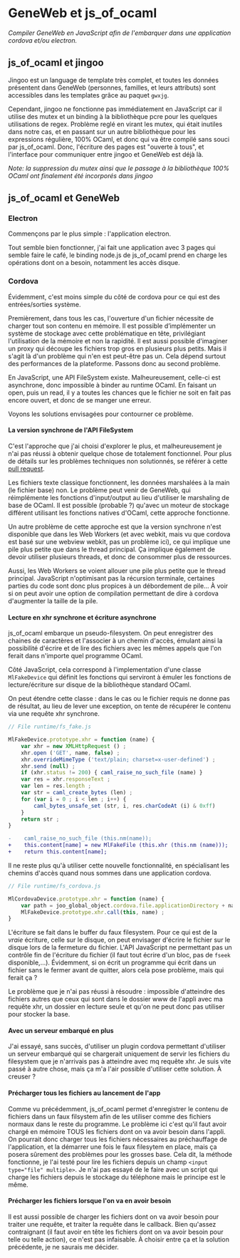 # GeneWeb et js_of_ocaml

_Compiler GeneWeb en JavaScript afin de l'embarquer dans une
application cordova et/ou electron._

## js_of_ocaml et jingoo

Jingoo est un language de template très complet, et toutes les données
présentent dans GeneWeb (personnes, familles, et leurs attributs) sont
accessibles dans les templates grâce au paquet `gwxjg`.

Cependant, jingoo ne fonctionne pas immédiatement en JavaScript car il
utilise des mutex et un binding à la bibliothèque pcre pour les
quelques utilisations de regex. Problème reglé en virant les mutex,
qui était inutiles dans notre cas, et en passant sur un autre
bibliothèque pour les expressions régulière, 100% OCaml, et donc qui
va être compilé sans souci par js_of_ocaml. Donc, l'écriture des pages
est "ouverte à tous", et l'interface pour communiquer entre jingoo et
GeneWeb est déjà là.

_Note: la suppression du mutex ainsi que le passage à la bibliothèque
100% OCaml ont finalement été incorporés dans jingoo_

## js_of_ocaml et GeneWeb

### Electron

Commençons par le plus simple : l'application electron.

Tout semble bien fonctionner, j'ai fait une application avec 3 pages qui
semble faire le café, le binding node.js de js_of_ocaml prend en
charge les opérations dont on a besoin, notamment les accès disque.

### Cordova

Évidemment, c'est moins simple du côté de cordova pour ce qui est des
entrées/sorties système.

Premièrement, dans tous les cas, l'ouverture d'un fichier nécessite de
charger tout son contenu en mémoire. Il est possible d’implémenter un
système de stockage avec cette problématique en tête, privilégiant
l'utilisation de la mémoire et non la rapidité. Il est aussi possible
d'imaginer un proxy qui découpe les fichiers trop gros en plusieurs
plus petits. Mais il s'agit là d'un problème qui n'en est peut-être
pas un. Cela dépend surtout des performances de la plateforme. Passons
donc au second problème.

En JavaScript, une API FileSystem existe. Malheureusement, celle-ci
est asynchrone, donc impossible à binder au runtime OCaml. En faisant
un open, puis un read, il y a toutes les chances que le fichier ne
soit en fait pas encore ouvert, et donc de se manger une erreur.

Voyons les solutions envisagées pour contourner ce problème.

#### La version synchrone de l'API FileSystem

C'est l'approche que j'ai choisi d'explorer le plus, et
malheureusement je n'ai pas réussi à obtenir quelque chose de
totalement fonctionnel. Pour plus de détails sur les problèmes
techniques non solutionnés, se référer à cette [pull
request](https://github.com/ocsigen/js_of_ocaml/pull/704).

Les fichiers texte classique fonctionnent, les données marshalées à la
main (le fichier base) non. Le problème peut venir de GeneWeb, qui
réimplémente les fonctions d'input/output au lieu d'utiliser le
marshaling de base de OCaml. Il est possible (probable ?) qu'avec un
moteur de stockage différent utilisant les fonctions natives d'OCaml,
cette approche fonctionne.

Un autre problème de cette approche est que la version synchrone n'est
disponible que dans les Web Workers (et avec webkit, mais vu que
cordova est basé sur une webview webkit, pas un problème ici), ce qui
implique une pile plus petite que dans le thread principal. Ça
implique également de devoir utiliser plusieurs threads, et donc de
consommer plus de ressources.

Aussi, les Web Workers se voient allouer une pile plus petite que le
thread principal. JavaScript n'optimisant pas la récursion terminale,
certaines parties du code sont donc plus propices à un
débordement de pile... À voir si on peut avoir une option de
compilation permettant de dire à cordova d'augmenter la taille de la
pile.

#### Lecture en xhr synchrone et écriture asynchrone

js_of_ocaml embarque un pseudo-filesystem. On peut enregistrer des
chaines de caractères et l'associer à un chemin d'accès, émulant ainsi
la possibilité d'écrire et de lire des fichiers avec les mêmes appels
que l'on ferait dans n'importe quel programme OCaml.

Côté JavaScript, cela correspond à l'implementation d'une classe
`MlFakeDevice` qui définit les fonctions qui serviront à émuler les
fonctions de lecture/écriture sur disque de la bibliothèque standard
OCaml.

On peut étendre cette classe : dans le cas ou le fichier requis ne donne pas de résultat, au lieu de lever une exception, on tente de récupérer le contenu via une requête xhr synchrone.

```javascript
// File runtime/fs_fake.js

MlFakeDevice.prototype.xhr = function (name) {
    var xhr = new XMLHttpRequest () ;
    xhr.open ('GET', name, false) ;
    xhr.overrideMimeType ('text/plain; charset=x-user-defined') ;
    xhr.send (null) ;
    if (xhr.status != 200) { caml_raise_no_such_file (name) }
    var res = xhr.responseText ;
    var len = res.length ;
    var str = caml_create_bytes (len) ;
    for (var i = 0 ; i < len ; i++) {
        caml_bytes_unsafe_set (str, i, res.charCodeAt (i) & 0xff)
    }
    return str ;
}
```

```diff
-    caml_raise_no_such_file (this.nm(name));
+    this.content[name] = new MlFakeFile (this.xhr (this.nm (name)));
+    return this.content[name];
```

Il ne reste plus qu'à utiliser cette nouvelle fonctionnalité, en
spécialisant les chemins d'accès quand nous sommes dans une
application cordova.

```javascript
// File runtime/fs_cordova.js

MlCordovaDevice.prototype.xhr = function (name) {
    var path = joo_global_object.cordova.file.applicationDirectory + name ;
    MlFakeDevice.prototype.xhr.call(this, name) ;
}
```

L'écriture se fait dans le buffer du faux filesystem. Pour ce qui est
de la _vraie_ écriture, celle sur le disque, on peut envisager
d'écrire le fichier sur le disque lors de la fermeture du
fichier. L'API JavaScript ne permettant pas un contrôle fin de
l'écriture du fichier (il faut tout écrire d'un bloc, pas de `fseek`
disponible,...). Évidemment, si on écrit un programme qui écrit dans
un fichier sans le fermer avant de quitter, alors cela pose problème,
mais qui ferait ça ?

Le problème que je n'ai pas réussi à résoudre : impossible d'atteindre
des fichiers autres que ceux qui sont dans le dossier www de l'appli
avec ma requête xhr, un dossier en lecture seule et qu'on ne peut donc
pas utiliser pour stocker la base.

#### Avec un serveur embarqué en plus

J'ai essayé, sans succès, d'utiliser un plugin cordova permettant
d'utiliser un serveur embarqué qui se chargerait uniquement de servir
les fichiers du filesystem que je n'arrivais pas à atteindre avec mq
requête xhr. Je suis vite passé à autre chose, mais ça m'a l'air
possible d'utiliser cette solution. À creuser ?

#### Précharger tous les fichiers au lancement de l'app

Comme vu précédemment, js_of_ocaml permet d'enregistrer le contenu de
fichiers dans un faux filsystem afin de les utiliser comme des
fichiers normaux dans le reste du programme. Le problème ici c'est
qu'il faut avoir chargé en mémoire TOUS les fichiers dont on va avoir
besoin dans l'appli. On pourrait donc charger tous les fichiers
nécessaires au préchauffage de l'application, et la démarrer une fois
le faux filesytem en place, mais ça posera sûrement des problèmes pour
les grosses base. Cela dit, la méthode fonctionne, je l'ai testé pour
lire les fichiers depuis un champ `<input type="file" multiple>`. Je
n'ai pas essayé de le faire avec un script qui charge les fichiers
depuis le stockage du téléphone mais le principe est le même.

#### Précharger les fichiers lorsque l'on va en avoir besoin

Il est aussi possible de charger les fichiers dont on va avoir besoin
pour traiter une requête, et traiter la requête dans le callback. Bien
qu'assez contraignant (il faut avoir en tête les fichiers dont on va
avoir besoin pour telle ou telle action), ce n'est pas infaisable. À
choisir entre ça et la solution précédente, je ne saurais me décider.
